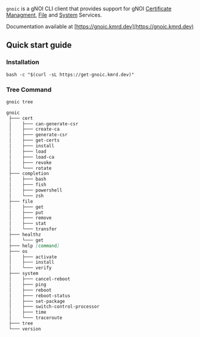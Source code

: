 `gnoic` is a gNOI CLI client that provides support for gNOI [Certificate Managment](https://github.com/openconfig/gnoi/blob/master/cert/cert.proto), 
[File](https://github.com/openconfig/gnoi/blob/master/file/file.proto) and [System](https://github.com/openconfig/gnoi/blob/master/system/system.proto) Services.

Documentation available at [https://gnoic.kmrd.dev](https://gnoic.kmrd.dev)

## Quick start guide

### Installation
```
bash -c "$(curl -sL https://get-gnoic.kmrd.dev)"
```

### Tree Command

```bash
gnoic tree
```

```md
gnoic
 ├─── cert
 │    ├─── can-generate-csr
 │    ├─── create-ca
 │    ├─── generate-csr
 │    ├─── get-certs
 │    ├─── install
 │    ├─── load
 │    ├─── load-ca
 │    ├─── revoke
 │    └─── rotate
 ├─── completion
 │    ├─── bash
 │    ├─── fish
 │    ├─── powershell
 │    └─── zsh
 ├─── file
 │    ├─── get
 │    ├─── put
 │    ├─── remove
 │    ├─── stat
 │    └─── transfer
 ├─── healthz
 │    └─── get
 ├─── help [command]
 ├─── os
 │    ├─── activate
 │    ├─── install
 │    └─── verify
 ├─── system
 │    ├─── cancel-reboot
 │    ├─── ping
 │    ├─── reboot
 │    ├─── reboot-status
 │    ├─── set-package
 │    ├─── switch-control-processor
 │    ├─── time
 │    └─── traceroute
 ├─── tree
 └─── version
```
